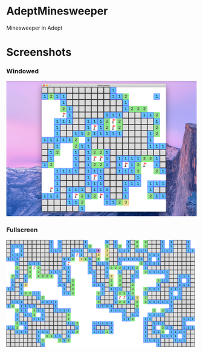 # AdeptMinesweeper
Minesweeper in Adept

# Screenshots
### Windowed
![](https://github.com/IsaacShelton/AdeptMinesweeper/raw/master/github/screenshot1.png)

### Fullscreen
![](https://github.com/IsaacShelton/AdeptMinesweeper/raw/master/github/screenshot2.png)
